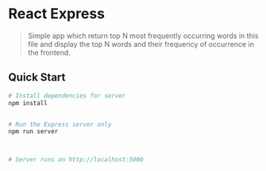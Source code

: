 # React Express 

> Simple app which return  top N most frequently occurring words in this file and display the top N words and their frequency of occurrence in the frontend.

## Quick Start

``` bash
# Install dependencies for server
npm install


# Run the Express server only
npm run server



# Server runs on http://localhost:5000
```

